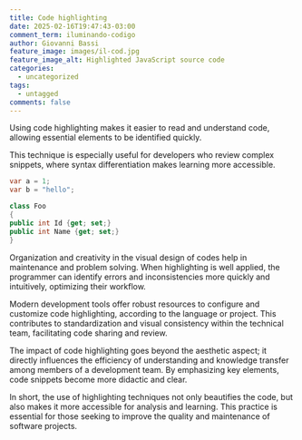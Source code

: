 ```yaml
---
title: Code highlighting
date: 2025-02-16T19:47:43-03:00
comment_term: iluminando-codigo
author: Giovanni Bassi
feature_image: images/il-cod.jpg
feature_image_alt: Highlighted JavaScript source code
categories:
  - uncategorized
tags:
  - untagged
comments: false
---
```


Using code highlighting makes it easier to read and understand code, allowing essential elements to be identified
quickly.

<!--more-->

This technique is especially useful for developers who review complex snippets, where syntax differentiation makes
learning more accessible.

```csharp {hl_Lines=[1 6-7]}
var a = 1;
var b = "hello";

class Foo
{
public int Id {get; set;}
public int Name {get; set;}
}
```

Organization and creativity in the visual design of codes help in maintenance and problem solving. When highlighting is
well applied, the programmer can identify errors and inconsistencies more quickly and intuitively, optimizing their
workflow.

Modern development tools offer robust resources to configure and customize code highlighting, according to the language
or project. This contributes to standardization and visual consistency within the technical team, facilitating code
sharing and review.

The impact of code highlighting goes beyond the aesthetic aspect; it directly influences the efficiency of understanding
and knowledge transfer among members of a development team. By emphasizing key elements, code snippets become more
didactic and clear.

In short, the use of highlighting techniques not only beautifies the code, but also makes it more accessible for
analysis and learning. This practice is essential for those seeking to improve the quality and maintenance of software
projects.
